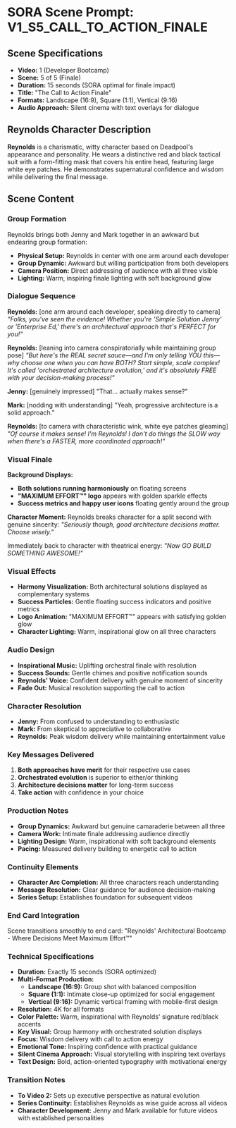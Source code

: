 # SORA Scene Prompt: V1_S5_CALL_TO_ACTION_FINALE

## **Scene Specifications**
- **Video:** 1 (Developer Bootcamp)
- **Scene:** 5 of 5 (Finale)
- **Duration:** 15 seconds (SORA optimal for finale impact)
- **Title:** "The Call to Action Finale"
- **Formats:** Landscape (16:9), Square (1:1), Vertical (9:16)
- **Audio Approach:** Silent cinema with text overlays for dialogue

## **Reynolds Character Description**
**Reynolds** is a charismatic, witty character based on Deadpool's appearance and personality. He wears a distinctive red and black tactical suit with a form-fitting mask that covers his entire head, featuring large white eye patches. He demonstrates supernatural confidence and wisdom while delivering the final message.

## **Scene Content**

### **Group Formation**
Reynolds brings both Jenny and Mark together in an awkward but endearing group formation:
- **Physical Setup:** Reynolds in center with one arm around each developer
- **Group Dynamic:** Awkward but willing participation from both developers
- **Camera Position:** Direct addressing of audience with all three visible
- **Lighting:** Warm, inspiring finale lighting with soft background glow

### **Dialogue Sequence**

**Reynolds:** [one arm around each developer, speaking directly to camera]
*"Folks, you've seen the evidence! Whether you're 'Simple Solution Jenny' or 'Enterprise Ed,' there's an architectural approach that's PERFECT for you!"*

**Reynolds:** [leaning into camera conspiratorially while maintaining group pose]
*"But here's the REAL secret sauce—and I'm only telling YOU this—why choose one when you can have BOTH? Start simple, scale complex! It's called 'orchestrated architecture evolution,' and it's absolutely FREE with your decision-making process!"*

**Jenny:** [genuinely impressed] "That... actually makes sense?"

**Mark:** [nodding with understanding] "Yeah, progressive architecture is a solid approach."

**Reynolds:** [to camera with characteristic wink, white eye patches gleaming]
*"Of course it makes sense! I'm Reynolds! I don't do things the SLOW way when there's a FASTER, more coordinated approach!"*

### **Visual Finale**

**Background Displays:**
- **Both solutions running harmoniously** on floating screens
- **"MAXIMUM EFFORT™" logo** appears with golden sparkle effects
- **Success metrics and happy user icons** floating gently around the group

**Character Moment:**
Reynolds breaks character for a split second with genuine sincerity:
*"Seriously though, good architecture decisions matter. Choose wisely."*

Immediately back to character with theatrical energy:
*"Now GO BUILD SOMETHING AWESOME!"*

### **Visual Effects**
- **Harmony Visualization:** Both architectural solutions displayed as complementary systems
- **Success Particles:** Gentle floating success indicators and positive metrics
- **Logo Animation:** "MAXIMUM EFFORT™" appears with satisfying golden glow
- **Character Lighting:** Warm, inspirational glow on all three characters

### **Audio Design**
- **Inspirational Music:** Uplifting orchestral finale with resolution
- **Success Sounds:** Gentle chimes and positive notification sounds
- **Reynolds' Voice:** Confident delivery with genuine moment of sincerity
- **Fade Out:** Musical resolution supporting the call to action

### **Character Resolution**
- **Jenny:** From confused to understanding to enthusiastic
- **Mark:** From skeptical to appreciative to collaborative
- **Reynolds:** Peak wisdom delivery while maintaining entertainment value

### **Key Messages Delivered**
1. **Both approaches have merit** for their respective use cases
2. **Orchestrated evolution** is superior to either/or thinking
3. **Architecture decisions matter** for long-term success
4. **Take action** with confidence in your choice

### **Production Notes**
- **Group Dynamics:** Awkward but genuine camaraderie between all three
- **Camera Work:** Intimate finale addressing audience directly
- **Lighting Design:** Warm, inspirational with soft background elements
- **Pacing:** Measured delivery building to energetic call to action

### **Continuity Elements**
- **Character Arc Completion:** All three characters reach understanding
- **Message Resolution:** Clear guidance for audience decision-making
- **Series Setup:** Establishes foundation for subsequent videos

### **End Card Integration**
Scene transitions smoothly to end card: "Reynolds' Architectural Bootcamp - Where Decisions Meet Maximum Effort™"

### **Technical Specifications**
- **Duration:** Exactly 15 seconds (SORA optimized)
- **Multi-Format Production:**
  - **Landscape (16:9):** Group shot with balanced composition
  - **Square (1:1):** Intimate close-up optimized for social engagement
  - **Vertical (9:16):** Dynamic vertical framing with mobile-first design
- **Resolution:** 4K for all formats
- **Color Palette:** Warm, inspirational with Reynolds' signature red/black accents
- **Key Visual:** Group harmony with orchestrated solution displays
- **Focus:** Wisdom delivery with call to action energy
- **Emotional Tone:** Inspiring confidence with practical guidance
- **Silent Cinema Approach:** Visual storytelling with inspiring text overlays
- **Text Design:** Bold, action-oriented typography with motivational energy

### **Transition Notes**
- **To Video 2:** Sets up executive perspective as natural evolution
- **Series Continuity:** Establishes Reynolds as wise guide across all videos
- **Character Development:** Jenny and Mark available for future videos with established personalities